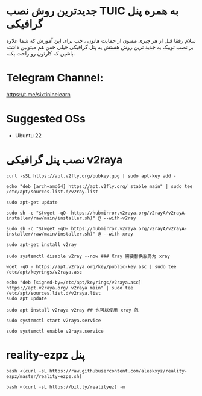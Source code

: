 

  
# جدیدترین روش نصب TUIC  به همره پنل گرافیکی
سلام رفقا قبل از هر چیزی ممنون از حمایت هاتون ، خب برای این آموزش که شما علاوه بر نصب توییک به جدبد ترین روش  هستش
یه پنل گرافیکی خیلی خفن هم میتونین داشته باشین که کارتون رو راحت بکنه.


# Telegram Channel: 

https://t.me/sixtininelearn



# Suggested OSs

- Ubuntu 22


# نصب پنل گرافیکی v2raya

````
curl -sSL https://apt.v2fly.org/pubkey.gpg | sudo apt-key add -
````
````
echo "deb [arch=amd64] https://apt.v2fly.org/ stable main" | sudo tee /etc/apt/sources.list.d/v2ray.list
````

````
sudo apt-get update
````
````
sudo sh -c "$(wget -qO- https://hubmirror.v2raya.org/v2rayA/v2rayA-installer/raw/main/installer.sh)" @ --with-v2ray
````
````
sudo sh -c "$(wget -qO- https://hubmirror.v2raya.org/v2rayA/v2rayA-installer/raw/main/installer.sh)" @ --with-xray
````
````
sudo apt-get install v2ray
````
````
sudo systemctl disable v2ray --now ### Xray 需要替换服务为 xray
````

````
wget -qO - https://apt.v2raya.org/key/public-key.asc | sudo tee /etc/apt/keyrings/v2raya.asc
````

````
echo "deb [signed-by=/etc/apt/keyrings/v2raya.asc] https://apt.v2raya.org/ v2raya main" | sudo tee /etc/apt/sources.list.d/v2raya.list
sudo apt update
````

````
sudo apt install v2raya v2ray ## 也可以使用 xray 包
````

````
sudo systemctl start v2raya.service
````
````
sudo systemctl enable v2raya.service
````

# reality-ezpz پنل

````
bash <(curl -sL https://raw.githubusercontent.com/aleskxyz/reality-ezpz/master/reality-ezpz.sh)
````

````
bash <(curl -sL https://bit.ly/realityez) -m
````





<!-- 
# نحوه استفاده از ipv6  روی نپسترنت
<p align="center">
    <a href="https://youtu.be/emQSNXc1kpA">
        <img
            style=
                "display: block;
                margin-left: auto;
                margin-right: auto;
                width: 70%;"
            src="./src/youtube0012.jpg"
            alt="BBR vs Cubic vs Hybla vs PCC">
        </img>
    </a>
</p> -->



